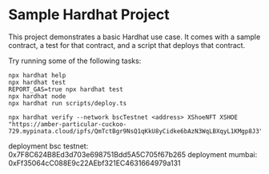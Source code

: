 # Sample Hardhat Project

This project demonstrates a basic Hardhat use case. It comes with a sample contract, a test for that contract, and a script that deploys that contract.

Try running some of the following tasks:

```shell
npx hardhat help
npx hardhat test
REPORT_GAS=true npx hardhat test
npx hardhat node
npx hardhat run scripts/deploy.ts

npx hardhat verify --network bscTestnet <address> XShoeNFT XSHOE  "https://amber-particular-cuckoo-729.mypinata.cloud/ipfs/QmTctBgr9NsQ1qKkU8yCidke6bAzN3WqLBXqyL1KMgp8J3"
```

deployment bsc testnet: 0x7F8C624B8Ed3d703e698751Bdd5A5C705f67b265
deployment mumbai: 0xFf35064cC088E9c22AEbf321EC4631664979a131